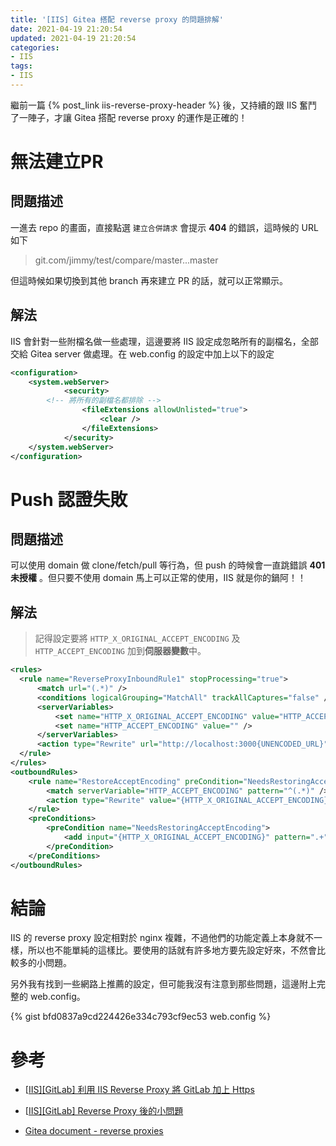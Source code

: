 ```yaml
---
title: '[IIS] Gitea 搭配 reverse proxy 的問題排解'
date: 2021-04-19 21:20:54
updated: 2021-04-19 21:20:54
categories:
- IIS
tags:
- IIS
---
```


繼前一篇 {% post_link iis-reverse-proxy-header %} 後，又持續的跟 IIS 奮鬥了一陣子，才讓 Gitea 搭配 reverse proxy 的運作是正確的！

<!-- more -->

# 無法建立PR

## 問題描述

一進去 repo 的畫面，直接點選 `建立合併請求` 會提示 **404** 的錯誤，這時候的 URL 如下

> git.com/jimmy/test/compare/master...master

但這時候如果切換到其他 branch 再來建立 PR 的話，就可以正常顯示。

## 解法

IIS 會針對一些附檔名做一些處理，這邊要將 IIS 設定成忽略所有的副檔名，全部交給 Gitea server 做處理。在 web.config 的設定中加上以下的設定

```xml
<configuration>
    <system.webServer>
			<security>
        <!-- 將所有的副檔名都排除 -->
				<fileExtensions allowUnlisted="true">
					<clear />
				</fileExtensions>
			</security>
    </system.webServer>
</configuration>
```

# Push 認證失敗

## 問題描述

可以使用 domain 做 clone/fetch/pull 等行為，但 push 的時候會一直跳錯誤 **401 未授權** 。但只要不使用 domain 馬上可以正常的使用，IIS 就是你的鍋阿！！

## 解法

> 記得設定要將 `HTTP_X_ORIGINAL_ACCEPT_ENCODING` 及 `HTTP_ACCEPT_ENCODING` 加到**伺服器變數**中。

```xml
<rules>
  <rule name="ReverseProxyInboundRule1" stopProcessing="true">
      <match url="(.*)" />
      <conditions logicalGrouping="MatchAll" trackAllCaptures="false" />
      <serverVariables>
          <set name="HTTP_X_ORIGINAL_ACCEPT_ENCODING" value="HTTP_ACCEPT_ENCODING" />
          <set name="HTTP_ACCEPT_ENCODING" value="" />
      </serverVariables>
      <action type="Rewrite" url="http://localhost:3000{UNENCODED_URL}" />
  </rule>
</rules>
<outboundRules>
    <rule name="RestoreAcceptEncoding" preCondition="NeedsRestoringAcceptEncoding">
        <match serverVariable="HTTP_ACCEPT_ENCODING" pattern="^(.*)" />
        <action type="Rewrite" value="{HTTP_X_ORIGINAL_ACCEPT_ENCODING}" />
    </rule>
    <preConditions>
        <preCondition name="NeedsRestoringAcceptEncoding">
            <add input="{HTTP_X_ORIGINAL_ACCEPT_ENCODING}" pattern=".+" />
        </preCondition>
    </preConditions>
</outboundRules>
```
# 結論

IIS 的 reverse proxy 設定相對於 nginx 複雜，不過他們的功能定義上本身就不一樣，所以也不能單純的這樣比。要使用的話就有許多地方要先設定好來，不然會比較多的小問題。

另外我有找到一些網路上推薦的設定，但可能我沒有注意到那些問題，這邊附上完整的 web.config。

{% gist bfd0837a9cd224426e334c793cf9ec53 web.config %}

# 參考

* [[IIS\][GitLab] 利用 IIS Reverse Proxy 將 GitLab 加上 Https](https://exfast.me/2018/09/iis-gitlab-using-iis-reverse-proxy-to-add-gitlab-to-https/)

* [[IIS\][GitLab] Reverse Proxy 後的小問題](https://exfast.me/2018/12/iis-gitlab-reverse-proxy-small-problem/)

* [Gitea document - reverse proxies](https://docs.gitea.io/en-us/reverse-proxies/#iis)

